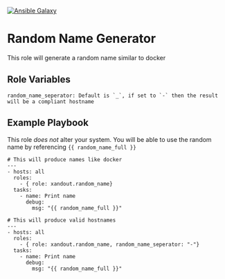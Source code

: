 [![Ansible Galaxy](https://img.shields.io/badge/ansible--galaxy-xandout.random_name-blue.svg?style=flat-square)](https://galaxy.ansible.com/xandout/random_name)

Random Name Generator
=========

This role will generate a random name similar to docker

Role Variables
--------------


    random_name_seperator: Default is `_`, if set to `-` then the result will be a compliant hostname


Example Playbook
----------------

This role *does not* alter your system.  You will be able to use the random name by referencing `{{ random_name_full }}`

    # This will produce names like docker
    ---
    - hosts: all
      roles:
        - { role: xandout.random_name}
      tasks:
        - name: Print name
          debug:
            msg: "{{ random_name_full }}"

    # This will produce valid hostnames
    ---
    - hosts: all
      roles:
        - { role: xandout.random_name, random_name_seperator: "-"}
      tasks:
        - name: Print name
          debug:
            msg: "{{ random_name_full }}"
